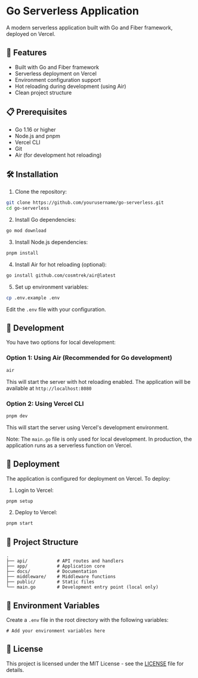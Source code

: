 # Go Serverless Application

A modern serverless application built with Go and Fiber framework, deployed on Vercel.

## 🚀 Features

- Built with Go and Fiber framework
- Serverless deployment on Vercel
- Environment configuration support
- Hot reloading during development (using Air)
- Clean project structure

## 📋 Prerequisites

- Go 1.16 or higher
- Node.js and pnpm
- Vercel CLI
- Git
- Air (for development hot reloading)

## 🛠️ Installation

1. Clone the repository:

```bash
git clone https://github.com/yourusername/go-serverless.git
cd go-serverless
```

2. Install Go dependencies:

```bash
go mod download
```

3. Install Node.js dependencies:

```bash
pnpm install
```

4. Install Air for hot reloading (optional):

```bash
go install github.com/cosmtrek/air@latest
```

5. Set up environment variables:

```bash
cp .env.example .env
```

Edit the `.env` file with your configuration.

## 🔧 Development

You have two options for local development:

### Option 1: Using Air (Recommended for Go development)

```bash
air
```

This will start the server with hot reloading enabled. The application will be available at `http://localhost:8080`

### Option 2: Using Vercel CLI

```bash
pnpm dev
```

This will start the server using Vercel's development environment.

Note: The `main.go` file is only used for local development. In production, the application runs as a serverless function on Vercel.

## 🚀 Deployment

The application is configured for deployment on Vercel. To deploy:

1. Login to Vercel:

```bash
pnpm setup
```

2. Deploy to Vercel:

```bash
pnpm start
```

## 📁 Project Structure

```
.
├── api/           # API routes and handlers
├── app/           # Application core
├── docs/          # Documentation
├── middleware/    # Middleware functions
├── public/        # Static files
└── main.go        # Development entry point (local only)
```

## 🔐 Environment Variables

Create a `.env` file in the root directory with the following variables:

```
# Add your environment variables here
```

## 📝 License

This project is licensed under the MIT License - see the [LICENSE](LICENSE) file for details.
